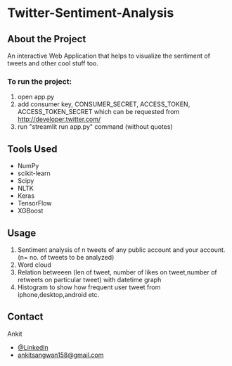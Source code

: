 # Twitter-Sentiment-Analysis

## About the Project
An interactive Web Application that helps to visualize the sentiment of tweets and other cool stuff too.  

### To run the project:
1. open app.py
2. add consumer key, CONSUMER_SECRET, ACCESS_TOKEN, ACCESS_TOKEN_SECRET which can be requested from http://developer.twitter.com/
3. run "streamlit run app.py" command (without quotes)

## Tools Used
- NumPy 
- scikit-learn
- Scipy
- NLTK
- Keras
- TensorFlow
- XGBoost

## Usage
1. Sentiment analysis of n tweets of any public account and your account. (n= no. of tweets to be analyzed)
2. Word cloud
3. Relation betweeen (len of tweet, number of likes on tweet,number of retweets on particular tweet) with datetime graph
4. Histogram to show how frequent user tweet from iphone,desktop,android etc.

## Contact
Ankit
- [@LinkedIn](https://www.linkedin.com/in/ankitsangwan158/)
- ankitsangwan158@gmail.com
